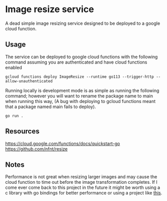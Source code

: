 # Image resize service

A dead simple image resizing service designed to be deployed to a google cloud function.

## Usage

The service can be deployed to google cloud functions with the following command assuming you are authenticated and have cloud functions enabled


```
gcloud functions deploy ImageResize --runtime go113 --trigger-http --allow-unauthenticated
```

Running locally is development mode is as simple as running the following command; however you will want to rename the package name to main when running this way, (A bug with deploying to gcloud functions meant that a package named main fails to deploy).

```
go run .
```

## Resources

https://cloud.google.com/functions/docs/quickstart-go
https://github.com/nfnt/resize

## Notes

Performance is not great when resizing larger images and may cause the cloud function to time out before the image transformation completes. If I come ever come back to this project in the future it might be worth using a c library with go bindings for better performance or using a project like [this](https://github.com/h2non/imaginary).
